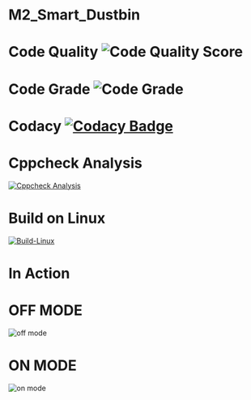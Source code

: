 # M2_Smart_Dustbin
# Code Quality ![Code Quality Score](https://api.codiga.io/project/32883/score/svg)
# Code Grade ![Code Grade](https://api.codiga.io/project/32883/status/svg)
# Codacy [![Codacy Badge](https://app.codacy.com/project/badge/Grade/3775b4f75d5741b0b14d366cb7e009ed)](https://www.codacy.com/gh/MohanBabuS/M2_Smart_Dustbin/dashboard?utm_source=github.com&amp;utm_medium=referral&amp;utm_content=MohanBabuS/M2_Smart_Dustbin&amp;utm_campaign=Badge_Grade)
# Cppcheck Analysis
[![Cppcheck Analysis](https://github.com/MohanBabuS/M2_Smart_Dustbin/actions/workflows/Cppcheck_analysis.yml/badge.svg)](https://github.com/MohanBabuS/M2_Smart_Dustbin/actions/workflows/Cppcheck_analysis.yml)
# Build on Linux
[![Build-Linux](https://github.com/MohanBabuS/M2_Smart_Dustbin/actions/workflows/Build%20on%20Linux.yml/badge.svg)](https://github.com/MohanBabuS/M2_Smart_Dustbin/actions/workflows/Build%20on%20Linux.yml)
# In Action
# OFF MODE
![off mode](https://user-images.githubusercontent.com/74193913/164191120-4048693d-eaad-4c54-98f4-3017c16eb73d.png)
# ON MODE
![on mode](https://user-images.githubusercontent.com/74193913/164191225-7d56490a-10c5-422c-a82e-08ff39ff88b0.png)
